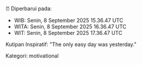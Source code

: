 ⏰ Diperbarui pada:
- WIB: Senin, 8 September 2025 15.36.47 UTC
- WITA: Senin, 8 September 2025 16.36.47 UTC
- WIT: Senin, 8 September 2025 17.36.47 UTC

Kutipan Inspiratif:
"The only easy day was yesterday."


Kategori: motivational

